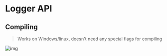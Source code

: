 # Logger API

## Compiling
> Works on Windows/linux, doesn't need any special flags for compiling


![img](https://github.com/TymianekPL/CPP-APIs/raw/main/Logger/Preview.png)
